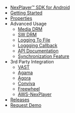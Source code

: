 - [NexPlayer™ SDK for Android](/introduction.md) 
- [Getting Started](/getting-started.md)
- [Properties](/properties.md) 
- Advanced Usage
    - [Media DRM](/MediaDRM.md) 
    - [SW DRM](/SW_WV.md) 
    - [Logging To File](/log2File.md) 
    - [Loggging Callback](/logging_callback.md) 
    - [API Documentation](/advanced.md)
    - [Synchronization Feature](/Synchronization-Feature-android.md)
- 3rd Party Integration
    - [VAST](/vast.md) 
    - [Agama](/Agama.md) 
    - [Agora](/agora.md)
    - [Conviva](/Conviva.md)     
    - [Freewheel](/freewheel.md)
    - [AWS-NexPlayer](/AWSMediaServices-NexPlayer.md)
- [Releases](/releases.md) 
- [Request Demo](https://nexplayersdk.com/ios-player-sdk/) 

